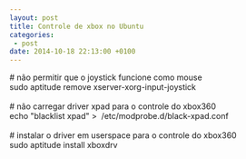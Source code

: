 ```yaml
---
layout: post
title: Controle de xbox no Ubuntu
categories:
 - post
date: 2014-10-18 22:13:00 +0100
---
```


<div dir="ltr" style="text-align: left;" trbidi="on">
# não permitir que o joystick funcione como mouse<br/>
sudo aptitude remove xserver-xorg-input-joystick<br/>
<br/>
# não carregar driver xpad para o controle do xbox360<br/>
echo "blacklist xpad" &gt; &nbsp;/etc/modprobe.d/black-xpad.conf<br/>
<br/>
# instalar o driver em userspace para o controle do xbox360<br/>
sudo aptitude install xboxdrv<br/>
<br/>
<br/></div>